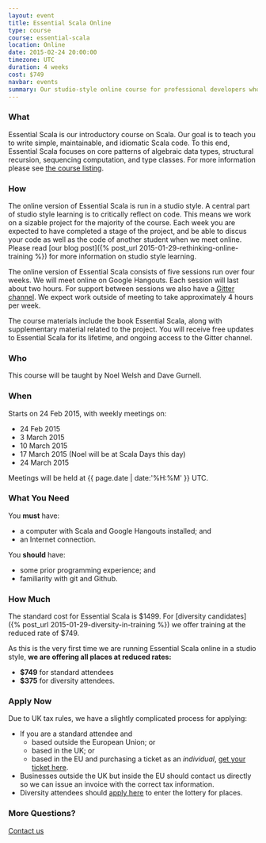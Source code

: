 ```yaml
---
layout: event
title: Essential Scala Online
type: course
course: essential-scala
location: Online
date: 2015-02-24 20:00:00
timezone: UTC
duration: 4 weeks
cost: $749
navbar: events
summary: Our studio-style online course for professional developers who want a thorough introduction to Scala.
---
```


### What

Essential Scala is our introductory course on Scala.
Our goal is to teach you to write simple, maintainable, and idiomatic Scala code.
To this end, Essential Scala focuses on core patterns of algebraic data types,
structural recursion, sequencing computation, and type classes.
For more information please see [the course listing](/training/courses/essential-scala).

### How

The online version of Essential Scala is run in a studio style.
A central part of studio style learning is to critically reflect on code.
This means we work on a sizable project for the majority of the course.
Each week you are expected to have completed a stage of the project,
and be able to discus your code as well as the code of another student when we meet online.
Please read [our blog post]({% post_url 2015-01-29-rethinking-online-training %}) for more information on studio style learning.

The online version of Essential Scala consists of five sessions run over four weeks.
We will meet online on Google Hangouts.
Each session will last about two hours.
For support between sessions we also have
a [Gitter channel](https://gitter.im/underscoreio/scala).
We expect work outside of meeting to take approximately 4 hours per week.

The course materials include the book Essential Scala,
along with supplementary material related to the project.
You will receive free updates to Essential Scala for its lifetime,
and ongoing access to the Gitter channel.

### Who

This course will be taught by Noel Welsh and Dave Gurnell.

### When

Starts on 24 Feb 2015, with weekly meetings on:

- 24 Feb 2015
- 3 March 2015
- 10 March 2015
- 17 March 2015 (Noel will be at Scala Days this day)
- 24 March 2015

Meetings will be held at {{ page.date | date:'%H:%M' }} UTC.

### What You Need

You **must** have:

- a computer with Scala and Google Hangouts installed; and
- an Internet connection.

You **should** have:

- some prior programming experience; and
- familiarity with git and Github.

### How Much

The standard cost for Essential Scala is $1499.
For [diversity candidates]({% post_url 2015-01-29-diversity-in-training %}) we offer training at the reduced rate of $749.

As this is the very first time we are running Essential Scala online in a studio style,
**we are offering all places at reduced rates:**

 - **$749** for standard attendees
 - **$375** for diversity attendees.

### Apply Now

Due to UK tax rules, we have a slightly complicated process for applying:

- If you are a standard attendee and
  - based outside the European Union; or
  - based in the UK; or
  - based in the EU and purchasing a ticket as an *individual*,
  [get your ticket here](https://www.eventbrite.com/e/essential-scala-online-feb-2015-tickets-15568671315).
- Businesses outside the UK but inside the EU should contact us directly so we can issue an invoice with the correct tax information.
- Diversity attendees should [apply here](https://docs.google.com/a/underscoreconsulting.com/forms/d/1dyPrqPrhj0MIVsRR3rbxhl2ZrJc3yQ_0XIqJMoGo8iY/viewform) to enter the lottery for places.

### More Questions?

[Contact us](/contact)
